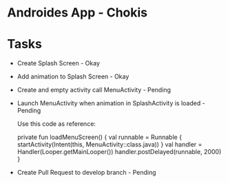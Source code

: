 Androides App - Chokis
========

# Tasks
- Create Splash Screen - Okay
- Add animation to Splash Screen - Okay
- Create and empty activity call MenuActivity - Pending
- Launch MenuActivity when animation in SplashActivity is loaded - Pending
  
  Use this code as reference:
   
    private fun loadMenuScreen() {
        val runnable = Runnable {
            startActivity(Intent(this, MenuActivity::class.java))
        }
        val handler = Handler(Looper.getMainLooper())
        handler.postDelayed(runnable, 2000)
    }
    
- Create Pull Request to develop branch - Pending